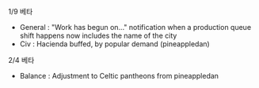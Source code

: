 1/9 베타
- General : "Work has begun on..." notification when a production queue shift happens now includes the name of the city
- Civ : Hacienda buffed, by popular demand (pineappledan)

2/4 베타
- Balance : Adjustment to Celtic pantheons from pineappledan
